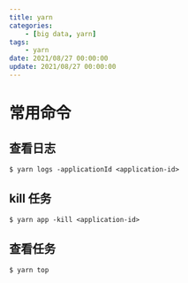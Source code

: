 ```yaml
---
title: yarn
categories: 
	- [big data, yarn]
tags:
	- yarn
date: 2021/08/27 00:00:00
update: 2021/08/27 00:00:00
---
```


# 常用命令

## 查看日志

```shell
$ yarn logs -applicationId <application-id>
```

## kill 任务

```shell
$ yarn app -kill <application-id>
```

## 查看任务

```shell
$ yarn top
```


